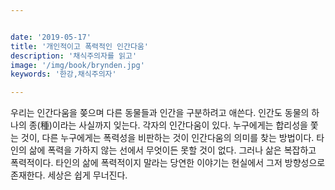 ```yaml
---


date: '2019-05-17'
title: '개인적이고 폭력적인 인간다움'
description: '채식주의자를 읽고'
image: '/img/book/brynden.jpg'
keywords: '한강,채식주의자'

---
```


우리는 인간다움을 쫒으며 다른 동물들과 인간을 구분하려고 애쓴다. 인간도 동물의 하나의 종(種)이라는 사실까지 잊는다. 각자의 인간다움이 있다. 누구에게는 합리성을 쫓는 것이, 다른 누구에게는 폭력성을 비판하는 것이 인간다움의 의미를 찾는 방법이다. 타인의 삶에 폭력을 가하지 않는 선에서 무엇이든 못할 것이 없다. 그러나 삶은 복잡하고 폭력적이다. 타인의 삶에 폭력적이지 말라는 당연한 이야기는 현실에서 그저 방향성으로 존재한다. 세상은 쉽게 무너진다.
